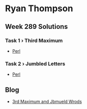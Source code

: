 # Ryan Thompson

## Week 289 Solutions

### Task 1 › Third Maximum

 * [Perl](perl/ch-1.pl)

### Task 2 › Jumbled Letters

 * [Perl](perl/ch-2.pl)

## Blog

 * [3rd Maximum and Jbmueld Wrods](https://ry.ca/2024/10/pwc-289-3rd-maximum-and-jbmueld-wrods/)
